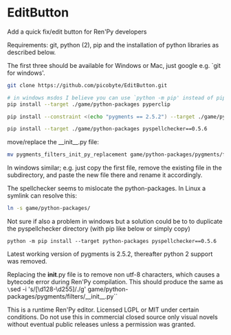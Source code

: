 # EditButton
Add a quick fix/edit button for Ren'Py developers

Requirements: git, python (2), pip and the installation of python libraries as described below.

The first three should be available for Windows or Mac, just google e.g. `git for windows'.

```bash
git clone https://github.com/picobyte/EditButton.git

# in windows msdos I believe you can use `python -m pip' instead of pip
pip install --target ./game/python-packages pyperclip

pip install --constraint <(echo "pygments == 2.5.2") --target ./game/python-packages pygments --upgrade

pip install --target ./game/python-packages pyspellchecker==0.5.6
```

move/replace the \_\_init\_\_\.py file:
```bash
mv pygments_filters_init_py_replacement game/python-packages/pygments/filters/__init__.py
```
In windows similar; e.g. just copy the first file, remove the existing file in the subdirectory, and paste the new file there and rename it accordingly.

The spellchecker seems to mislocate the python-packages. In Linux a symlink can resolve this:
```bash
ln -s game/python-packages/
```
Not sure if also a problem in windows but a solution could be to to duplicate the pyspellchecker directory (with pip like below or simply copy)
```
python -m pip install --target python-packages pyspellchecker==0.5.6
```

Latest working version of pygments is 2.5.2, thereafter python 2 support was removed.

Replacing the __init__.py file is to remove non utf-8 characters, which causes a bytecode error during Ren'Py compilation. This should produce the same as `\`sed -i 's/[\d128-\d255]/\./g' game/python-packages/pygments/filters/\_\_init\_\_\.py\``

This is a runtime Ren'Py editor. Licensed LGPL or MIT under certain conditions. Do not use this in commercial closed source only visual novels without eventual public releases unless a permission was granted.

